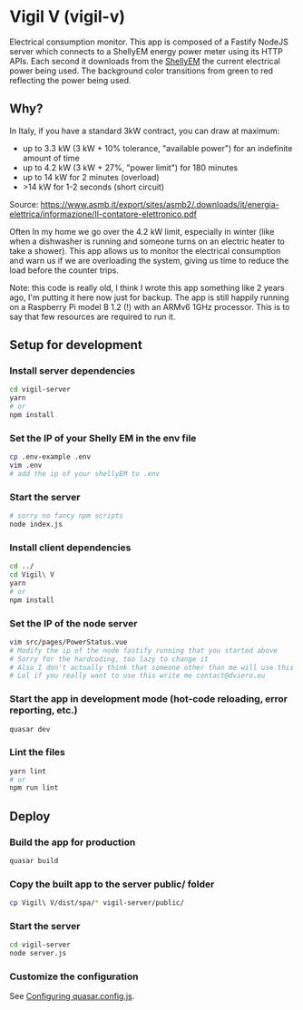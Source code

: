 # Vigil V (vigil-v)

Electrical consumption monitor. This app is composed of a Fastify NodeJS server which connects to a ShellyEM energy power meter using its HTTP APIs. Each second it downloads from the [ShellyEM]([url](https://www.shelly.com/en/products/shop/shelly-em-120a/shelly-em-50a)) the current electrical power being used.
The background color transitions from green to red reflecting the power being used.

## Why?

In Italy, if you have a standard 3kW contract, you can draw at maximum:
- up to 3.3 kW (3 kW + 10% tolerance, "available power") for an indefinite amount of time
- up to 4.2 kW (3 kW + 27%, "power limit") for 180 minutes
- up to 14 kW for 2 minutes (overload)
- \>14 kW for 1-2 seconds (short circuit)

Source: https://www.asmb.it/export/sites/asmb2/.downloads/it/energia-elettrica/informazione/Il-contatore-elettronico.pdf

Often In my home we go over the 4.2 kW limit, especially in winter (like when a dishwasher is running and someone turns on an electric heater to take a shower).
This app allows us to monitor the electrical consumption and warn us if we are overloading the system,
giving us time to reduce the load before the counter trips.

Note: this code is really old, I think I wrote this app something like 2 years ago, I'm putting it here now just for backup. The app is still happily running on a Raspberry Pi model B 1.2 (!) with an ARMv6 1GHz processor. This is to say that few resources are required to run it.

## Setup for development
### Install server dependencies
```bash
cd vigil-server
yarn
# or
npm install
```

### Set the IP of your Shelly EM in the env file
```bash
cp .env-example .env
vim .env
# add the ip of your shellyEM to .env
```
### Start the server
```bash
# sorry no fancy npm scripts
node index.js
```

### Install client dependencies
```bash
cd ../
cd Vigil\ V
yarn
# or
npm install
```

### Set the IP of the node server
```bash
vim src/pages/PowerStatus.vue
# Modify the ip of the node fastify running that you started above
# Sorry for the hardcoding, too lazy to change it
# Also I don't actually think that someone other than me will use this application
# Lol if you really want to use this write me contact@dviero.eu
```
### Start the app in development mode (hot-code reloading, error reporting, etc.)
```bash
quasar dev
```


### Lint the files
```bash
yarn lint
# or
npm run lint
```


## Deploy

### Build the app for production
```bash
quasar build
```

### Copy the built app to the server public/ folder
```bash
cp Vigil\ V/dist/spa/* vigil-server/public/
```

### Start the server
```bash
cd vigil-server
node server.js
```

### Customize the configuration
See [Configuring quasar.config.js](https://v2.quasar.dev/quasar-cli-vite/quasar-config-js).
